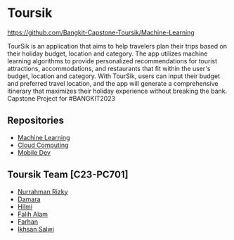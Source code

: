 
# Toursik

https://github.com/Bangkit-Capstone-Toursik/Machine-Learning

TourSik is an application that aims to help travelers plan their trips based on their holiday budget, location and category. The app utilizes machine learning algorithms to provide personalized recommendations for tourist attractions, accommodations, and restaurants that fit within the user's budget, location and category. With TourSik, users can input their budget and preferred travel location, and the app will generate a comprehensive itinerary that maximizes their holiday experience without breaking the bank.
Capstone Project for #BANGKIT2023

## Repositories

 - [Machine Learning](https://github.com/Bangkit-Capstone-Toursik/Machine-Learning)
 - [Cloud Computing](https://github.com/Bangkit-Capstone-Toursik/Cloud-Computing)
 - [Mobile Dev](https://github.com/Bangkit-Capstone-Toursik/ProjectCapstone)


## Toursik Team [C23-PC701]

- [Nurrahman Rizky](https://github.com/gitnurrahman)
- [Damara](https://github.com/damaraas)
- [Hilmi](https://github.com/hilmiarisanti)
- [Falih Alam](https://github.com/Falih1)
- [Farhan](https://www.github.com/octokatherine)
- [Ikhsan Salwi](https://github.com/IksanSalwi)

